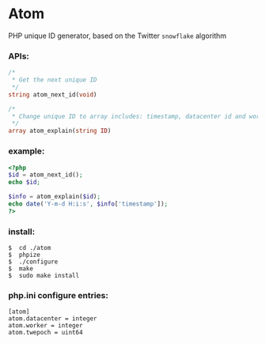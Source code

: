 Atom
====
PHP unique ID generator, based on the Twitter `snowflake` algorithm

### APIs:
```php
/*
 * Get the next unique ID
 */
string atom_next_id(void)

/*
 * Change unique ID to array includes: timestamp, datacenter id and worker id
 */
array atom_explain(string ID)
```

### example:
```php
<?php
$id = atom_next_id();
echo $id;

$info = atom_explain($id);
echo date('Y-m-d H:i:s', $info['timestamp']);
?>
```

### install:
```
$  cd ./atom
$  phpize
$  ./configure
$  make
$  sudo make install
```

### php.ini configure entries:
```
[atom]
atom.datacenter = integer
atom.worker = integer
atom.twepoch = uint64
```
